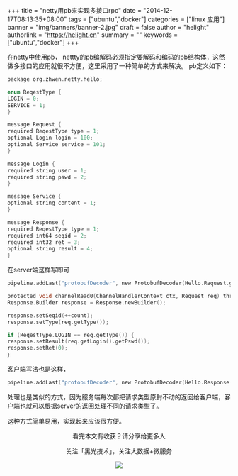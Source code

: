 +++
title = "netty用pb来实现多接口rpc"
date = "2014-12-17T08:13:35+08:00"
tags = ["ubuntu","docker"]
categories = ["linux 应用"]
banner = "img/banners/banner-2.jpg"
draft = false
author = "helight"
authorlink = "https://helight.cn"
summary = ""
keywords = ["ubuntu","docker"]
+++

在netty中使用pb， nettty的pb编解码必须指定要解码和编码的pb结构体，这然做多接口的应用就很不方便，这里采用了一种简单的方式来解决。
pb定义如下：
<!--more-->
```c
package org.zhwen.netty.hello;

enum ReqestType {
LOGIN = 0;
SERVICE = 1;
}

message Request {
required ReqestType type = 1;
optional Login login = 100;
optional Service service = 101;
}

message Login {
required string user = 1;
required string pswd = 2;
}

message Service {
optional string content = 1;
}

message Response {
required ReqestType type = 1;
required int64 seqid = 2;
required int32 ret = 3;
optional string result = 4;
}
```
在server端这样写即可
```c
pipeline.addLast("protobufDecoder", new ProtobufDecoder(Hello.Request.getDefaultInstance()));

protected void channelRead0(ChannelHandlerContext ctx, Request req) throws Exception {
Response.Builder response = Response.newBuilder();

response.setSeqid(++count);
response.setType(req.getType());

if (ReqestType.LOGIN == req.getType()) {
response.setResult(req.getLogin().getPswd());
response.setRet(0);
｝
```
客户端写法也是这样，
```c
pipeline.addLast("protobufDecoder", new ProtobufDecoder(Hello.Response.getDefaultInstance()));
```
处理也是类似的方式，因为服务端每次都把请求类型原封不动的返回给客户端，客户端也就可以根据server的返回处理不同的请求类型了。

这种方式简单易用，实现起来应该很方便。

<center>
看完本文有收获？请分享给更多人<br>

关注「黑光技术」，关注大数据+微服务<br>

![](/img/qrcode_helight_tech.jpg)
</center>
